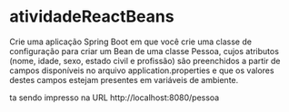 # atividadeReactBeans
Crie uma aplicação Spring Boot em que você crie uma classe de configuração para criar um Bean de uma classe Pessoa, cujos atributos (nome, idade, sexo, estado civil e profissão) são preenchidos a partir de campos disponíveis no arquivo application.properties e que os valores destes campos estejam presentes em variáveis de ambiente.

ta sendo impresso na URL 
http://localhost:8080/pessoa